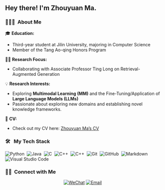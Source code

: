 <h2> Hey there! I'm Zhouyuan Ma.</h2>

<h3> 👨🏻‍💻 &nbsp;About Me </h3>

🎓 **Education:**
- Third-year student at Jilin University, majoring in Computer Science
- Member of the Tang Ao-qing Honors Program

👨‍🏫 **Research Focus:**
- Collaborating with Associate Professor Ting Long on Retrieval-Augmented Generation

💡 **Research Interests:**
- Exploring **Multimodal Learning (MM)** and the Fine-Tuning/Application of **Large Language Models (LLMs)**
- Passionate about exploring new domains and establishing novel knowledge frameworks.

📄 **CV:**
- Check out my CV here: [Zhouyuan Ma’s CV](./cv/resume_mzy.pdf)

### 🛠 &nbsp; My Tech Stack

![Python](https://img.shields.io/badge/-Python-05122A?style=flat&logo=python)&nbsp;
![Java](https://img.shields.io/badge/-Java-05122A?style=flat&logo=Java&logoColor=FFA518)&nbsp;
![C](https://img.shields.io/badge/-C-05122A?style=flat&logo=C&logoColor=A8B9CC)&nbsp;
![C++](https://img.shields.io/badge/-C++-05122A?style=flat&logo=C%2B%2B&logoColor=00599C)&nbsp;
![C++](https://img.shields.io/badge/-QT-05122A?style=flat&logo=qt%2B%2B&logoColor=00599C)&nbsp;
![Git](https://img.shields.io/badge/-Git-05122A?style=flat&logo=git)&nbsp;
![GitHub](https://img.shields.io/badge/-GitHub-05122A?style=flat&logo=github)&nbsp;
![Markdown](https://img.shields.io/badge/-Markdown-05122A?style=flat&logo=markdown)&nbsp;
![Visual Studio Code](https://img.shields.io/badge/-Visual%20Studio%20Code-05122A?style=flat&logo=visual-studio-code&logoColor=007ACC)&nbsp;


<h3> 🤝🏻 &nbsp;Connect with Me </h3>

<p align="center">
<a href=""><img alt="WeChat" src="https://img.shields.io/badge/WeChat-w13069127150-blue?style=flat-square&logo=wechat"></a>
<a href="mailto:mazy2121@mails.jlu.edu.cn"><img alt="Email" src="https://img.shields.io/badge/Email-mazy2121@mails.jlu.edu.cn-blue?style=flat-square&logo=maildotru"></a>
</p>
